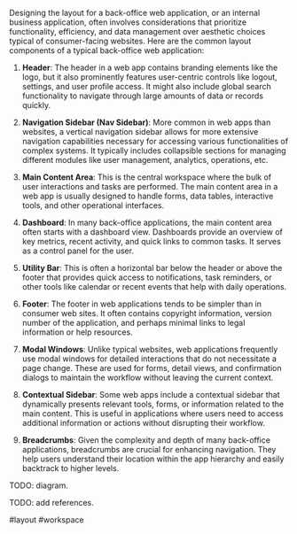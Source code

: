 
Designing the layout for a back-office web application, or an internal business application, often involves considerations that prioritize functionality, efficiency, and data management over aesthetic choices typical of consumer-facing websites. Here are the common layout components of a typical back-office web application:

1. **Header**: The header in a web app contains branding elements like the logo, but it also prominently features user-centric controls like logout, settings, and user profile access. It might also include global search functionality to navigate through large amounts of data or records quickly.

2. **Navigation Sidebar (Nav Sidebar)**: More common in web apps than websites, a vertical navigation sidebar allows for more extensive navigation capabilities necessary for accessing various functionalities of complex systems. It typically includes collapsible sections for managing different modules like user management, analytics, operations, etc.

3. **Main Content Area**: This is the central workspace where the bulk of user interactions and tasks are performed. The main content area in a web app is usually designed to handle forms, data tables, interactive tools, and other operational interfaces.

4. **Dashboard**: In many back-office applications, the main content area often starts with a dashboard view. Dashboards provide an overview of key metrics, recent activity, and quick links to common tasks. It serves as a control panel for the user.

5. **Utility Bar**: This is often a horizontal bar below the header or above the footer that provides quick access to notifications, task reminders, or other tools like calendar or recent events that help with daily operations.

6. **Footer**: The footer in web applications tends to be simpler than in consumer web sites. It often contains copyright information, version number of the application, and perhaps minimal links to legal information or help resources.

7. **Modal Windows**: Unlike typical websites, web applications frequently use modal windows for detailed interactions that do not necessitate a page change. These are used for forms, detail views, and confirmation dialogs to maintain the workflow without leaving the current context.

8. **Contextual Sidebar**: Some web apps include a contextual sidebar that dynamically presents relevant tools, forms, or information related to the main content. This is useful in applications where users need to access additional information or actions without disrupting their workflow.

9. **Breadcrumbs**: Given the complexity and depth of many back-office applications, breadcrumbs are crucial for enhancing navigation. They help users understand their location within the app hierarchy and easily backtrack to higher levels.

TODO: diagram.

TODO: add references.

<!-- Keywords -->
#layout #workspace
<!-- /Keywords -->
